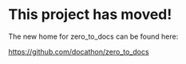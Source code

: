 # This project has moved!

The new home for zero_to_docs can be found here:

https://github.com/docathon/zero_to_docs
